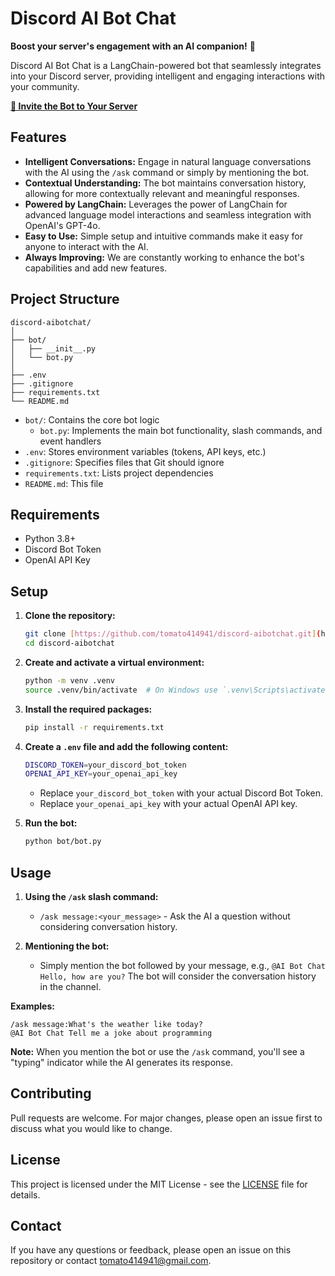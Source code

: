 # Discord AI Bot Chat

**Boost your server's engagement with an AI companion!** 🤖

Discord AI Bot Chat is a LangChain-powered bot that seamlessly integrates into your Discord server, providing intelligent and engaging interactions with your community.

[**🔗 Invite the Bot to Your Server**](https://discord.com/oauth2/authorize?client_id=1288885047385915446&permissions=2147551232&integration_type=0&scope=bot)

## Features

* **Intelligent Conversations:** Engage in natural language conversations with the AI using the `/ask` command or simply by mentioning the bot.
* **Contextual Understanding:** The bot maintains conversation history, allowing for more contextually relevant and meaningful responses.
* **Powered by LangChain:** Leverages the power of LangChain for advanced language model interactions and seamless integration with OpenAI's GPT-4o.
* **Easy to Use:** Simple setup and intuitive commands make it easy for anyone to interact with the AI.
* **Always Improving:** We are constantly working to enhance the bot's capabilities and add new features.

## Project Structure

```
discord-aibotchat/
│
├── bot/
│   ├── __init__.py
│   └── bot.py
│
├── .env
├── .gitignore
├── requirements.txt
└── README.md
```

* `bot/`: Contains the core bot logic
    * `bot.py`: Implements the main bot functionality, slash commands, and event handlers
* `.env`: Stores environment variables (tokens, API keys, etc.)
* `.gitignore`: Specifies files that Git should ignore
* `requirements.txt`: Lists project dependencies
* `README.md`: This file

## Requirements

* Python 3.8+
* Discord Bot Token
* OpenAI API Key

## Setup

1. **Clone the repository:**

   ```bash
   git clone [https://github.com/tomato414941/discord-aibotchat.git](https://github.com/tomato414941/discord-aibotchat.git)
   cd discord-aibotchat
   ```

2. **Create and activate a virtual environment:**

   ```bash
   python -m venv .venv
   source .venv/bin/activate  # On Windows use `.venv\Scripts\activate`
   ```

3. **Install the required packages:**

   ```bash
   pip install -r requirements.txt
   ```

4. **Create a `.env` file and add the following content:**

   ```bash
   DISCORD_TOKEN=your_discord_bot_token
   OPENAI_API_KEY=your_openai_api_key
   ```

   * Replace `your_discord_bot_token` with your actual Discord Bot Token.
   * Replace `your_openai_api_key` with your actual OpenAI API key.

5. **Run the bot:**

   ```bash
   python bot/bot.py
   ```

## Usage

1. **Using the `/ask` slash command:**
   * `/ask message:<your_message>` - Ask the AI a question without considering conversation history.

2. **Mentioning the bot:**
   * Simply mention the bot followed by your message, e.g., `@AI Bot Chat Hello, how are you?` The bot will consider the conversation history in the channel.

**Examples:**

```
/ask message:What's the weather like today?
@AI Bot Chat Tell me a joke about programming
```

**Note:** When you mention the bot or use the `/ask` command, you'll see a "typing" indicator while the AI generates its response.

## Contributing

Pull requests are welcome. For major changes, please open an issue first to discuss what you would like to change.

## License

This project is licensed under the MIT License - see the [LICENSE](LICENSE) file for details.

## Contact

If you have any questions or feedback, please open an issue on this repository or contact [tomato414941@gmail.com](mailto:tomato414941@gmail.com).